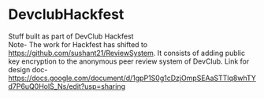 # DevclubHackfest
Stuff built as part of DevClub Hackfest   
Note- The work for Hackfest has shifted to https://github.com/sushant21/ReviewSystem. It consists of adding public key encryption to the anonymous peer review system of DevClub. Link for design doc- https://docs.google.com/document/d/1gpP1S0g1cDzjOmpSEAaSTTlq8whTYd7P6uQ0HolS_Ns/edit?usp=sharing
